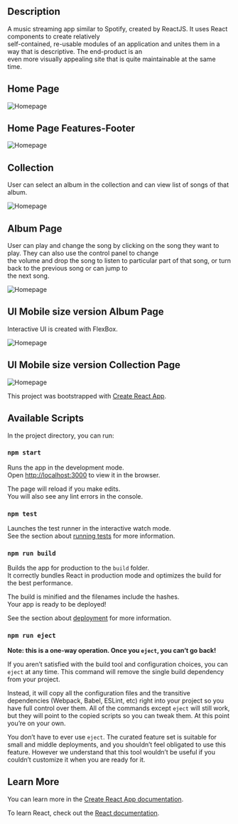 ## Description 
A music streaming app similar to Spotify, created by ReactJS. It uses React components to create relatively <br> 
self-contained, re-usable modules of an application and unites them in a way that is descriptive. The end-product is an <br> 
even more visually appealing site that is quite maintainable at the same time.

## Home Page

![Homepage](https://github.com/DeryaKurin/bloc-jams-react/blob/master/public/showcase/Screen%20Shot%202019-01-27%20at%201.23.00%20PM.png)

## Home Page Features-Footer

![Homepage](https://github.com/DeryaKurin/bloc-jams-react/blob/master/public/showcase/Screen%20Shot%202019-01-27%20at%201.25.42%20PM.png)

## Collection 
User can select an album in the collection and can view list of songs of that album.<br>

![Homepage](https://github.com/DeryaKurin/bloc-jams-react/blob/master/public/showcase/Screen%20Shot%202019-01-27%20at%201.24.09%20PM.png)

## Album Page

User can play and change the song by clicking on the song they want to play. They can also use the control panel to change<br> 
the volume and drop the song to listen to particular part of that song, or turn back to the previous song or can jump to <br> 
the next song. <br>

![Homepage](https://github.com/DeryaKurin/bloc-jams-react/blob/master/public/showcase/Screen%20Shot%202019-01-27%20at%201.25.24%20PM.png)

## UI Mobile size version Album Page

Interactive UI is created with FlexBox.

![Homepage](https://github.com/DeryaKurin/bloc-jams-react/blob/master/public/showcase/Screen%20Shot%202019-01-27%20at%201.24.57%20PM.png)

## UI Mobile size version Collection Page

![Homepage](https://github.com/DeryaKurin/bloc-jams-react/blob/master/public/showcase/Screen%20Shot%202019-01-27%20at%201.24.34%20PM.png)


This project was bootstrapped with [Create React App](https://github.com/facebook/create-react-app).

## Available Scripts

In the project directory, you can run:

### `npm start`

Runs the app in the development mode.<br>
Open [http://localhost:3000](http://localhost:3000) to view it in the browser.

The page will reload if you make edits.<br>
You will also see any lint errors in the console.

### `npm test`

Launches the test runner in the interactive watch mode.<br>
See the section about [running tests](https://facebook.github.io/create-react-app/docs/running-tests) for more information.

### `npm run build`

Builds the app for production to the `build` folder.<br>
It correctly bundles React in production mode and optimizes the build for the best performance.

The build is minified and the filenames include the hashes.<br>
Your app is ready to be deployed!

See the section about [deployment](https://facebook.github.io/create-react-app/docs/deployment) for more information.

### `npm run eject`

**Note: this is a one-way operation. Once you `eject`, you can’t go back!**

If you aren’t satisfied with the build tool and configuration choices, you can `eject` at any time. This command will remove the single build dependency from your project.

Instead, it will copy all the configuration files and the transitive dependencies (Webpack, Babel, ESLint, etc) right into your project so you have full control over them. All of the commands except `eject` will still work, but they will point to the copied scripts so you can tweak them. At this point you’re on your own.

You don’t have to ever use `eject`. The curated feature set is suitable for small and middle deployments, and you shouldn’t feel obligated to use this feature. However we understand that this tool wouldn’t be useful if you couldn’t customize it when you are ready for it.

## Learn More

You can learn more in the [Create React App documentation](https://facebook.github.io/create-react-app/docs/getting-started).

To learn React, check out the [React documentation](https://reactjs.org/).
